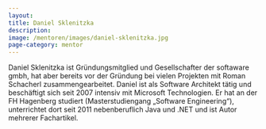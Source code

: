```yaml
---
layout:
title: Daniel Sklenitzka
description: 
image: /mentoren/images/daniel-sklenitzka.jpg
page-category: mentor
---
```


Daniel Sklenitzka ist Gründungsmitglied und Gesellschafter der softaware gmbh, hat aber bereits vor der Gründung bei vielen Projekten mit Roman Schacherl zusammengearbeitet. Daniel ist als Software Architekt tätig und beschäftigt sich seit 2007 intensiv mit Microsoft Technologien. Er hat an der FH Hagenberg studiert (Masterstudiengang „Software Engineering“), unterrichtet dort seit 2011 nebenberuflich Java und .NET und ist Autor mehrerer Fachartikel.